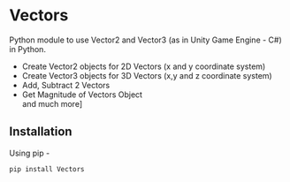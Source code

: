 # Vectors

Python module to use Vector2 and Vector3 (as in Unity Game Engine - C#) in Python.

- Create Vector2 objects for 2D Vectors (x and y coordinate system)
- Create Vector3 objects for 3D Vectors (x,y and z coordinate system)
- Add, Subtract 2 Vectors
- Get Magnitude of Vectors Object<br>
and much more]

## Installation

Using pip - 
```
pip install Vectors
```